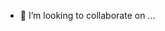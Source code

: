 
- 💞️ I’m looking to collaborate on ...


<!---
EAID1/EAID1 is a ✨ special ✨ repository because its `README.md` (this file) appears on your GitHub profile.
You can click the Preview link to take a look at your changes.
--->
